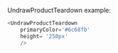 UndrawProductTeardown example:
```js 
<UndrawProductTeardown
    primaryColor='#6c68fb'
    height= '250px'
    />
```